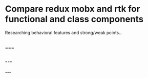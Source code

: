 # Compare redux mobx and rtk for functional and class components

Researching behavioral features and strong/weak points...

## ---
### ---
**---**